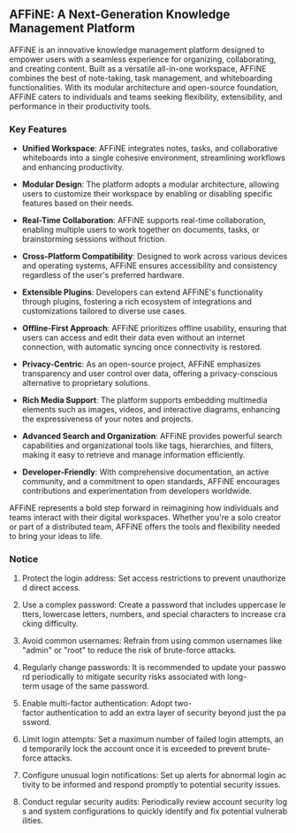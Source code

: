 ## AFFiNE: A Next-Generation Knowledge Management Platform

AFFiNE is an innovative knowledge management platform designed to empower users with a seamless experience for organizing, collaborating, and creating content. Built as a versatile all-in-one workspace, AFFiNE combines the best of note-taking, task management, and whiteboarding functionalities. With its modular architecture and open-source foundation, AFFiNE caters to individuals and teams seeking flexibility, extensibility, and performance in their productivity tools.

### Key Features

- **Unified Workspace**: AFFiNE integrates notes, tasks, and collaborative whiteboards into a single cohesive environment, streamlining workflows and enhancing productivity.

- **Modular Design**: The platform adopts a modular architecture, allowing users to customize their workspace by enabling or disabling specific features based on their needs.

- **Real-Time Collaboration**: AFFiNE supports real-time collaboration, enabling multiple users to work together on documents, tasks, or brainstorming sessions without friction.

- **Cross-Platform Compatibility**: Designed to work across various devices and operating systems, AFFiNE ensures accessibility and consistency regardless of the user's preferred hardware.

- **Extensible Plugins**: Developers can extend AFFiNE's functionality through plugins, fostering a rich ecosystem of integrations and customizations tailored to diverse use cases.

- **Offline-First Approach**: AFFiNE prioritizes offline usability, ensuring that users can access and edit their data even without an internet connection, with automatic syncing once connectivity is restored.

- **Privacy-Centric**: As an open-source project, AFFiNE emphasizes transparency and user control over data, offering a privacy-conscious alternative to proprietary solutions.

- **Rich Media Support**: The platform supports embedding multimedia elements such as images, videos, and interactive diagrams, enhancing the expressiveness of your notes and projects.

- **Advanced Search and Organization**: AFFiNE provides powerful search capabilities and organizational tools like tags, hierarchies, and filters, making it easy to retrieve and manage information efficiently.

- **Developer-Friendly**: With comprehensive documentation, an active community, and a commitment to open standards, AFFiNE encourages contributions and experimentation from developers worldwide.

AFFiNE represents a bold step forward in reimagining how individuals and teams interact with their digital workspaces. Whether you're a solo creator or part of a distributed team, AFFiNE offers the tools and flexibility needed to bring your ideas to life.

### Notice

1.  Protect the login address: Set access restrictions to prevent unauthorized direct access.
    
2.  Use a complex password: Create a password that includes uppercase letters, lowercase letters, numbers, and special characters to increase cracking difficulty.
    
3.  Avoid common usernames: Refrain from using common usernames like "admin" or "root" to reduce the risk of brute-force attacks.
    
4.  Regularly change passwords: It is recommended to update your password periodically to mitigate security risks associated with long-term usage of the same password.
    
5.  Enable multi-factor authentication: Adopt two-factor authentication to add an extra layer of security beyond just the password.
    
6.  Limit login attempts: Set a maximum number of failed login attempts, and temporarily lock the account once it is exceeded to prevent brute-force attacks.
    
7.  Configure unusual login notifications: Set up alerts for abnormal login activity to be informed and respond promptly to potential security issues.
    
8.  Conduct regular security audits: Periodically review account security logs and system configurations to quickly identify and fix potential vulnerabilities.
        